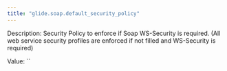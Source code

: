 ```yaml
---
title: "glide.soap.default_security_policy"
---
```


Description: Security Policy to enforce if Soap WS-Security is required. (All web service security profiles are enforced if not filled and WS-Security is required)

Value: ``